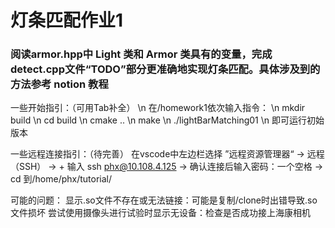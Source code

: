 # 灯条匹配作业1

### 阅读armor.hpp中 Light 类和 Armor 类具有的变量，完成detect.cpp文件“TODO”部分更准确地实现灯条匹配。具体涉及到的方法参考 notion 教程



一些开始指引：（可用Tab补全） \n
在/homework1依次输入指令： \n
mkdir build \n
cd build \n
cmake .. \n
make \n
./lightBarMatching01 \n
即可运行初始版本

一些远程连接指引：（待完善）
在vscode中左边栏选择 ”远程资源管理器“ -> 远程（SSH） -> + 输入 ssh phx@10.108.4.125 -> 确认连接后输入密码：一个空格 -> cd 到/home/phx/tutorial/

可能的问题：
显示.so文件不存在或无法链接：可能是复制/clone时出错导致.so文件损坏
尝试使用摄像头进行试验时显示无设备：检查是否成功接上海康相机
